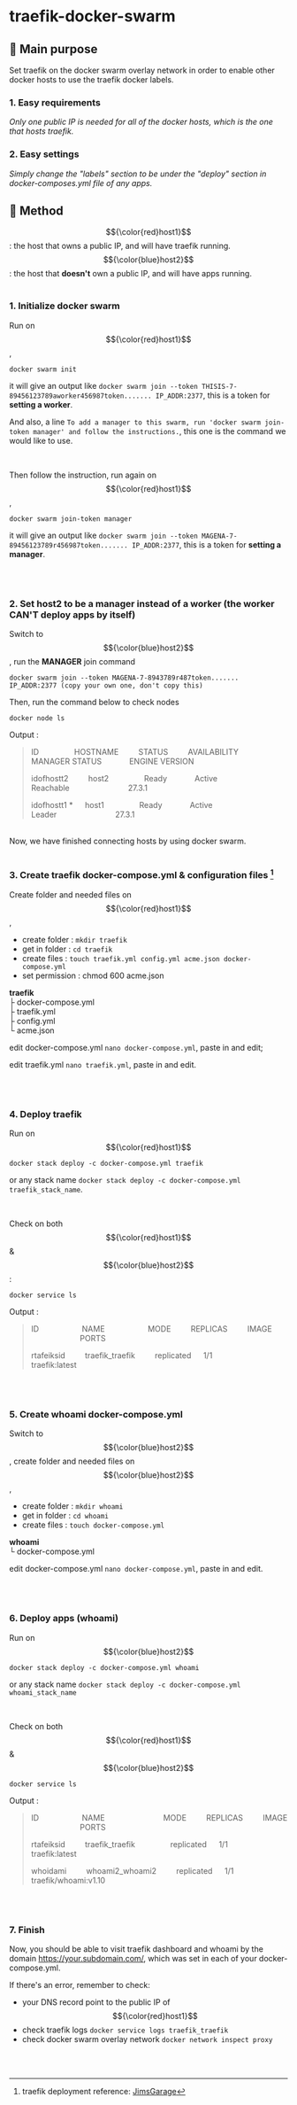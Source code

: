 # traefik-docker-swarm

## 🐧 Main purpose
Set traefik on the docker swarm overlay network in order to enable other docker hosts to use the traefik docker labels.
### 1. Easy requirements
*Only one public IP is needed for all of the docker hosts, which is the one that hosts traefik.*
### 2. Easy settings
*Simply change the "labels" section to be under the "deploy" section in docker-composes.yml file of any apps.*

## 🐧 Method
$${\color{red}host1}$$ :  the host that owns a public IP, and will have traefik running.  
$${\color{blue}host2}$$ :  the host that **doesn't** own a public IP, and will have apps running.
<br>
<br>
### 1. Initialize docker swarm
Run on $${\color{red}host1}$$, 
```
docker swarm init
```
it will give an output like `docker swarm join --token THISIS-7-89456123789aworker456987token....... IP_ADDR:2377`, this is a token for **setting a worker**.  

And also, a line `To add a manager to this swarm, run 'docker swarm join-token manager' and follow the instructions.`, this one is the command we would like to use.

<br>

Then follow the instruction, run again on $${\color{red}host1}$$, 
```
docker swarm join-token manager
```
it will give an output like `docker swarm join --token MAGENA-7-89456123789r456987token....... IP_ADDR:2377`, this is a token for **setting a manager**.


<br>
<br>

### 2. Set host2 to be a manager instead of a worker (the worker CAN'T deploy apps by itself)
Switch to $${\color{blue}host2}$$, run the **MANAGER** join command
```
docker swarm join --token MAGENA-7-8943789r487token....... IP_ADDR:2377 (copy your own one, don't copy this)
```
Then, run the command below to check nodes
```
docker node ls
```
Output :  
<blockquote>
ID                            &emsp;&emsp;&emsp;&emsp;
HOSTNAME                      &emsp;&emsp;
STATUS    &emsp;&emsp;
AVAILABILITY   &emsp;&emsp;&emsp;
MANAGER STATUS   &emsp;&emsp;&emsp;
ENGINE VERSION    
  
idofhostt2     &emsp;&emsp;
host2     &emsp;&emsp;&emsp;&emsp;
Ready     &emsp;&emsp;&emsp;
Active         &emsp;&emsp;&emsp;&emsp;&emsp;&emsp;
Reachable        &emsp;&emsp;&emsp;&emsp;&emsp;&emsp;&emsp;
27.3.1
    
idofhostt1 *   &emsp;
host1   &emsp;&emsp;&emsp;&emsp;
Ready     &emsp;&emsp;&emsp;
Active         &emsp;&emsp;&emsp;&emsp;&emsp;&emsp;
Leader           &emsp;&emsp;&emsp;&emsp;&emsp;&emsp;&emsp;
27.3.1  
</blockquote>
<br>
Now, we have finished connecting hosts by using docker swarm.

<br>
<br>

### 3. Create traefik docker-compose.yml & configuration files [^1]
Create folder and needed files on $${\color{red}host1}$$,  
* create folder : `mkdir traefik`  
* get in folder : `cd traefik`  
* create files : `touch traefik.yml config.yml acme.json docker-compose.yml`  
* set permission : chmod 600 acme.json
 
**traefik**  
├ docker-compose.yml  
├ traefik.yml  
├ config.yml  
└ acme.json  

edit docker-compose.yml `nano docker-compose.yml`, paste in and edit;  

edit traefik.yml `nano traefik.yml`, paste in and edit.


<br>
<br>

### 4. Deploy traefik
Run on $${\color{red}host1}$$
```
docker stack deploy -c docker-compose.yml traefik
```
or any stack name `docker stack deploy -c docker-compose.yml traefik_stack_name`.

<br>

Check on both  $${\color{red}host1}$$ & $${\color{blue}host2}$$ :
```
docker service ls
```
Output :   
<blockquote>
ID             &emsp;&emsp;&emsp;&emsp;&emsp;
NAME              &emsp;&emsp;&emsp;&emsp;&emsp;
MODE         &emsp;&emsp;
REPLICAS   &emsp;&emsp;
IMAGE                  &emsp;&emsp;&emsp;&emsp;&emsp;&emsp;
PORTS  
  
rtafeiksid     &emsp;&emsp;
traefik_traefik   &emsp;&emsp;
replicated   &emsp;
1/1        &emsp;&emsp;&emsp;&emsp;
traefik:latest
</blockquote>

<br>
<br>

### 5. Create whoami docker-compose.yml
Switch to $${\color{blue}host2}$$, create folder and needed files on $${\color{blue}host2}$$,  
* create folder : `mkdir whoami`  
* get in folder : `cd whoami`  
* create files : `touch docker-compose.yml`  
 
**whoami**  
└ docker-compose.yml  

edit docker-compose.yml `nano docker-compose.yml`, paste in and edit.  

<br>
<br>

### 6. Deploy apps (whoami)
Run on $${\color{blue}host2}$$
```
docker stack deploy -c docker-compose.yml whoami
```
or any stack name `docker stack deploy -c docker-compose.yml whoami_stack_name`

<br>

Check on both  $${\color{red}host1}$$ & $${\color{blue}host2}$$
```
docker service ls
```
Output : 
<blockquote>
ID             &emsp;&emsp;&emsp;&emsp;&emsp;
NAME              &emsp;&emsp;&emsp;&emsp;&emsp;&emsp;&emsp;
MODE         &emsp;&emsp;
REPLICAS   &emsp;&emsp;
IMAGE                  &emsp;&emsp;&emsp;&emsp;&emsp;&emsp;
PORTS  

rtafeiksid     &emsp;&emsp;
traefik_traefik   &emsp;&emsp;&emsp;&emsp;
replicated   &emsp;
1/1        &emsp;&emsp;&emsp;&emsp;
traefik:latest  

whoidami   &emsp;&emsp;
whoami2_whoami2   &emsp;&emsp;
replicated   &emsp;
1/1        &emsp;&emsp;&emsp;&emsp;
traefik/whoami:v1.10   
</blockquote>

<br>
<br>

### 7. Finish
Now, you should be able to visit traefik dashboard and whoami by the domain https://your.subdomain.com/, which was set in each of your docker-compose.yml.  

If there's an error, remember to check:
* your DNS record point to the public IP of $${\color{red}host1}$$
* check traefik logs `docker service logs traefik_traefik`
* check docker swarm overlay network `docker network inspect proxy`

<br>
<br>



[^1]:traefik deployment reference: [JimsGarage](https://github.com/JamesTurland/JimsGarage/blob/main/Traefik/docker-compose.yml)
